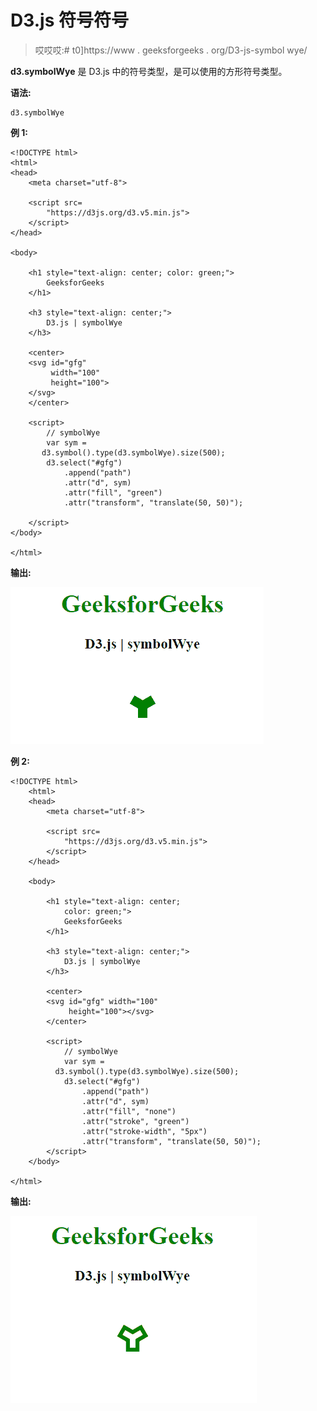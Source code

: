 # D3.js 符号符号

> 哎哎哎:# t0]https://www . geeksforgeeks . org/D3-js-symbol wye/

**d3.symbolWye** 是 D3.js 中的符号类型，是可以使用的方形符号类型。

**语法:**

```
d3.symbolWye 
```

**例 1:**

```
<!DOCTYPE html>
<html>
<head>
    <meta charset="utf-8">

    <script src=
        "https://d3js.org/d3.v5.min.js">
    </script>
</head>

<body>

    <h1 style="text-align: center; color: green;">
        GeeksforGeeks
    </h1>

    <h3 style="text-align: center;">
        D3.js | symbolWye
    </h3>

    <center>
    <svg id="gfg"
         width="100"
         height="100">
    </svg>
    </center>

    <script>
        // symbolWye
        var sym = 
       d3.symbol().type(d3.symbolWye).size(500);
        d3.select("#gfg")
            .append("path")
            .attr("d", sym)
            .attr("fill", "green")
            .attr("transform", "translate(50, 50)");

    </script>
</body>

</html>
```

**输出:**

![](img/f18f1ae2ac9f68c99dc4d2079c2ccedb.png)

**例 2:**

```
<!DOCTYPE html>
    <html>
    <head>
        <meta charset="utf-8">

        <script src=
            "https://d3js.org/d3.v5.min.js">
        </script>
    </head>

    <body>

        <h1 style="text-align: center; 
            color: green;">
            GeeksforGeeks
        </h1>

        <h3 style="text-align: center;">
            D3.js | symbolWye
        </h3>

        <center>
        <svg id="gfg" width="100"
             height="100"></svg>
        </center>

        <script>
            // symbolWye 
            var sym = 
          d3.symbol().type(d3.symbolWye).size(500);
            d3.select("#gfg")
                .append("path")
                .attr("d", sym)
                .attr("fill", "none")
                .attr("stroke", "green")
                .attr("stroke-width", "5px")
                .attr("transform", "translate(50, 50)");
        </script>
    </body>

</html>
```

**输出:**

![](img/7a6e76c3712364341a553ffc8302de8c.png)